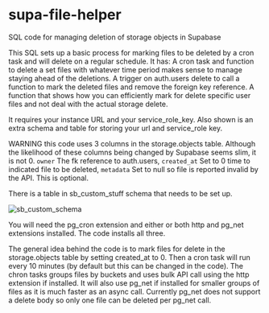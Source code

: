 # supa-file-helper
SQL code for managing deletion of storage objects in Supabase


This SQL sets up a basic process for marking files to be deleted by a cron task and will delete on a regular schedule.
   It has:
   A cron task and function to delete a set files with whatever time period makes sense to manage staying ahead of the deletions.
   A trigger on auth.users delete to call a function to mark the deleted files and remove the foreign key reference.
   A function that shows how you can efficiently mark for delete specific user files and not deal with the actual storage delete.

   It requires your instance URL and your service_role_key.
   Also shown is an extra schema and table for storing your url and service_role key.

WARNING this code uses 3 columns in the storage.objects table.  Although the likelihood of these columns being changed by Supabase seems slim, it is not 0.
  `owner` The fk reference to auth.users, 
  `created_at` Set to 0 time to indicated file to be deleted,
  `metadata` Set to null so file is reported invalid by the API.  This is optional.

There is a table in sb_custom_stuff schema that needs to be set up.

![sb_custom_schema](https://user-images.githubusercontent.com/54564956/228620077-1caee708-717f-4bdc-b3fd-872b679baed1.JPG)

You will need the pg_cron extension and either or both http and pg_net extensions installed.  The code installs all three.


The general idea behind the code is to mark files for delete in the storage.objects table by setting created_at to 0.  Then a cron task will run every 10 minutes (by default but this can be changed in the code).  The chron tasks groups files by buckets and uses bulk API call using the http extension if installed. It will also use pg_net if installed for smaller groups of files as it is much faster as an async call.  Currently pg_net does not support a delete body so only one file can be deleted per pg_net call.   
